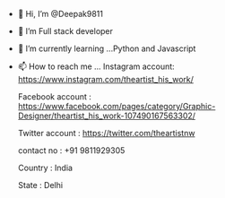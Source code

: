 - 👋 Hi, I’m @Deepak9811
- 👀 I’m Full stack developer
- 🌱 I’m currently learning ...Python and Javascript
- 📫 How to reach me ...
  Instagram account: https://www.instagram.com/theartist_his_work/
  
  Facebook account : https://www.facebook.com/pages/category/Graphic-Designer/theartist_his_work-107490167563302/
  
  Twitter account  : https://twitter.com/theartistnw
  
  contact no       : +91 9811929305
  
  Country          : India
  
  State            : Delhi
  

<!---
Deepak9811/Deepak9811 is a ✨ special ✨ repository because its `README.md` (this file) appears on your GitHub profile.
You can click the Preview link to take a look at your changes.
--->
